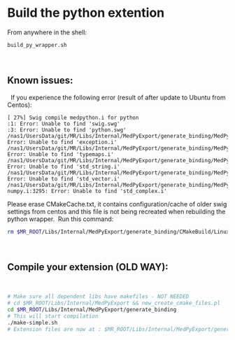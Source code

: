 # Build the python extention
From anywhere in the shell:
```bash
build_py_wrapper.sh
```
 
## Known issues:
 
If you experience the following error (result of after update to Ubuntu from Centos):
```
[ 27%] Swig compile medpython.i for python
:1: Error: Unable to find 'swig.swg'
:3: Error: Unable to find 'python.swg'
/nas1/UsersData/git/MR/Libs/Internal/MedPyExport/generate_binding/MedPython/medpython.i:8: Error: Unable to find 'exception.i'
/nas1/UsersData/git/MR/Libs/Internal/MedPyExport/generate_binding/MedPython/medpython.i:9: Error: Unable to find 'typemaps.i'
/nas1/UsersData/git/MR/Libs/Internal/MedPyExport/generate_binding/MedPython/medpython.i:10: Error: Unable to find 'std_string.i'
/nas1/UsersData/git/MR/Libs/Internal/MedPyExport/generate_binding/MedPython/medpython.i:11: Error: Unable to find 'std_vector.i'
/nas1/UsersData/git/MR/Libs/Internal/MedPyExport/generate_binding/MedPython/medial-numpy.i:3295: Error: Unable to find 'std_complex.i'
```
Please erase CMakeCache.txt, it contains configuration/cache of older swig settings from centos and this file is not being recreated when rebuilding the python wrapper. 
Run this command:
 
```bash
rm $MR_ROOT/Libs/Internal/MedPyExport/generate_binding/CMakeBuild/Linux/Release/CMakeCache.txt
```
 
## Compile your extension (OLD WAY):
 
```bash
# Make sure all dependent libs have makefiles - NOT NEEDED
# cd $MR_ROOT/Libs/Internal/MedPyExport && new_create_cmake_files.pl
cd $MR_ROOT/Libs/Internal/MedPyExport/generate_binding
# This will start compilation
./make-simple.sh
# Extension files are now at : $MR_ROOT/Libs/Internal/MedPyExport/generate_binding/Release/
```
